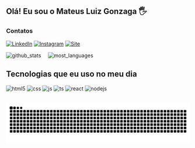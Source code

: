 ## Olá! Eu sou o Mateus Luiz Gonzaga 🖐️

### Contatos

[![LinkedIn](https://img.shields.io/badge/LinkedIn-0077B5?style=for-the-badge&logo=linkedin&logoColor=white)](https://www.linkedin.com/in/mateus-luiz-gonzaga/)
[![Instagram](https://img.shields.io/badge/Instagram-E4405F?style=for-the-badge&logo=instagram&logoColor=white)](https://instagram.com/ml_gonzaga)
[![Site](https://img.shields.io/badge/site-000000?style=for-the-badge&logo=About.me&logoColor=white)]()


<div style="display: inline_block">

  <img align="center" alt="github_stats" src="https://github-readme-stats.vercel.app/api?username=mlgonzaga&show_icons=true&theme=dracula" />
  <img align="center" alt="most_languages" src="https://github-readme-stats.vercel.app/api/top-langs/?username=mlgonzaga&theme=dracula&layout=compact" width="420" height="200" style="margin-left: 15px;"/>


</div>

## Tecnologias que eu uso no meu dia

<div style="display: inline_block">
  <img align="center" alt="html5" src="https://img.shields.io/badge/HTML5-E34F26?style=for-the-badge&logo=html5&logoColor=white" />
  <img align="center" alt="css" src="https://img.shields.io/badge/CSS3-1572B6?style=for-the-badge&logo=css3&logoColor=white" />
  <img align="center" alt="js" src="https://img.shields.io/badge/JavaScript-F7DF1E?style=for-the-badge&logo=javascript&logoColor=black" />
  <img align="center" alt="ts" src="https://img.shields.io/badge/TypeScript-007ACC?style=for-the-badge&logo=typescript&logoColor=white" />
  <img align="center" alt="react" src="https://img.shields.io/badge/React-20232A?style=for-the-badge&logo=react&logoColor=61DAFB" />
  <img align="center" alt="nodejs" src="https://img.shields.io/badge/Node.js-43853D?style=for-the-badge&logo=node.js&logoColor=white" />
</div><br/>

![snake gif](https://github.com/mlgonzaga/mlgonzaga/blob/output/github-contribution-grid-snake.svg)
